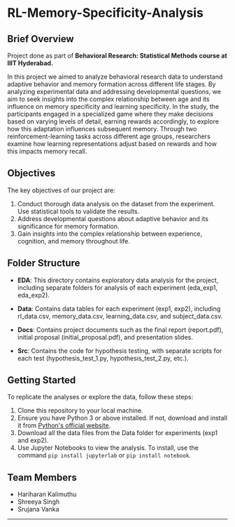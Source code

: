 # RL-Memory-Specificity-Analysis

## Brief Overview 
Project done as part of **Behavioral Research: Statistical Methods course at IIIT Hyderabad.** 

In this project we aimed to analyze behavioral research data to understand adaptive behavior and memory formation across different life stages. By analyzing experimental data and addressing developmental questions, we aim to seek insights into the complex relationship between age and its influence on memory specificity and learning specificity. In the study, the participants engaged in a specialized game where they make decisions based on varying levels of detail, earning rewards accordingly, to explore how this adaptation influences subsequent memory. Through two reinforcement-learning tasks across different age groups, researchers examine how learning representations adjust based on rewards and how this impacts memory recall.

## Objectives 
The key objectives of our project are:
1. Conduct thorough data analysis on the dataset from the experiment. Use statistical tools to validate the results.
2. Address developmental questions about adaptive behavior and its significance for memory formation.
3. Gain insights into the complex relationship between experience, cognition, and memory throughout life.

## Folder Structure

- **EDA**: This directory contains exploratory data analysis for the project, including separate folders for analysis of each experiment (eda_exp1, eda_exp2).

- **Data**: Contains data tables for each experiment (exp1, exp2), including rl_data.csv, memory_data.csv, learning_data.csv, and subject_data.csv.

- **Docs**: Contains project documents such as the final report (report.pdf), initial proposal (initial_proposal.pdf), and presentation slides.

- **Src**: Contains the code for hypothesis testing, with separate scripts for each test (hypothesis_test_1.py, hypothesis_test_2.py, etc.).

## Getting Started

To replicate the analyses or explore the data, follow these steps:

1. Clone this repository to your local machine.
2. Ensure you have Python 3 or above installed. If not, download and install it from [Python's official website](https://www.python.org/downloads/).
3. Download all the data files from the Data folder for experiments (exp1 and exp2).
4. Use Jupyter Notebooks to view the analysis. To install, use the command `pip install jupyterlab` or `pip install notebook`.


## Team Members
- Hariharan Kalimuthu
- Shreeya Singh
- Srujana Vanka
  
--- 
